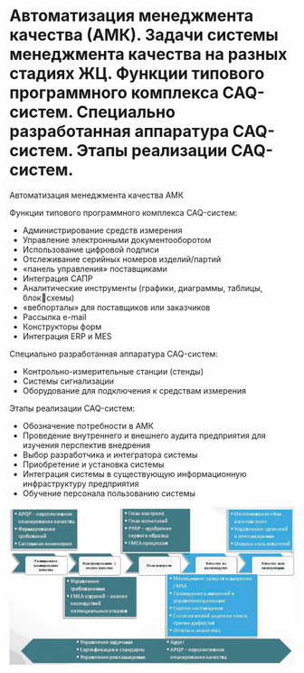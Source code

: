 # Автоматизация менеджмента качества (АМК). Задачи системы менеджмента качества на разных стадиях ЖЦ. Функции типового программного комплекса CAQ-систем. Специально разработанная аппаратура CAQ-систем. Этапы реализации CAQ-систем.
Автоматизация менеджмента качества АМК

Функции типового программного комплекса CAQ-систем:
* Администрирование средств измерения
* Управление электронными документооборотом
* Использование цифровой подписи
* Отслеживание серийных номеров изделий/партий
* «панель управления» поставщиками
* Интеграция САПР
* Аналитические инструменты (графики, диаграммы, таблицы, блоксхемы)
* «вебпорталы» для поставщиков или заказчиков
* Рассылка e-mail
* Конструкторы форм
* Интеграция ERP и MES

Специально разработанная аппаратура CAQ-систем:
* Контрольно-измерительные станции (стенды)
* Системы сигнализации
* Оборудование для подключения к средствам измерения

Этапы реализации CAQ-систем:
* Обозначение потребности в АМК
* Проведение внутреннего и внешнего аудита предприятия для изучения перспектив внедрения
* Выбор разработчика и интегратора системы
* Приобретение и установка системы
* Интеграция системы в существующую информационную инфраструктуру предприятия
* Обучение персонала пользованию системы
<img src="./1.png">
